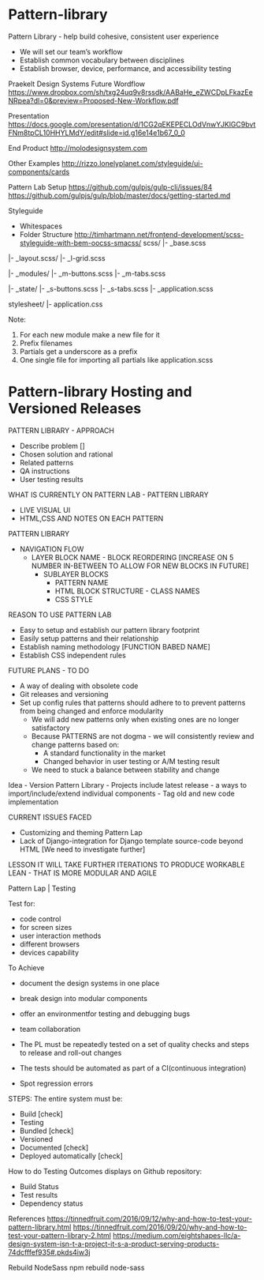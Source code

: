 # Pattern-library
Pattern Library - help build cohesive, consistent user experience
- We will set our team’s workflow
- Establish common vocabulary between disciplines
- Establish browser, device, performance, and accessibility testing

Praekelt Design Systems Future Wordflow
https://www.dropbox.com/sh/txg24uq9v8rssdk/AABaHe_eZWCDpLFkazEeNRpea?dl=0&preview=Proposed-New-Workflow.pdf

Presentation
https://docs.google.com/presentation/d/1CG2qEKEPECLOdVnwYJKlGC9bvtFNm8tpCL10HHYLMdY/edit#slide=id.g16e14e1b67_0_0

End Product
http://molodesignsystem.com

Other Examples
http://rizzo.lonelyplanet.com/styleguide/ui-components/cards

Pattern Lab Setup
https://github.com/gulpjs/gulp-cli/issues/84
https://github.com/gulpjs/gulp/blob/master/docs/getting-started.md


Styleguide

- Whitespaces
- Folder Structure
http://timhartmann.net/frontend-development/scss-styleguide-with-bem-oocss-smacss/
scss/
|-  _base.scss

|-  _layout.scss/
    |- _l-grid.scss

|-  _modules/
    |- _m-buttons.scss
    |- _m-tabs.scss

|-  _state/
    |- _s-buttons.scss
    |- _s-tabs.scss
|-  _application.scss

stylesheet/
|- application.css

Note:
1. For each new module make a new file for it
2. Prefix filenames
3. Partials get a underscore as a prefix
4. One single file for importing all partials like application.scss

# Pattern-library Hosting and Versioned Releases



  PATTERN LIBRARY - APPROACH

  - Describe problem []
  - Chosen solution and rational
  - Related patterns
  - QA instructions
  - User testing results

  WHAT IS CURRENTLY ON PATTERN LAB - PATTERN LIBRARY
  - LIVE VISUAL UI
  - HTML,CSS AND NOTES ON EACH PATTERN

  PATTERN LIBRARY
  - NAVIGATION FLOW
    - LAYER BLOCK NAME - BLOCK REORDERING [INCREASE ON 5 NUMBER IN-BETWEEN TO ALLOW FOR NEW BLOCKS IN FUTURE]
      - SUBLAYER BLOCKS
        - PATTERN NAME
        - HTML BLOCK STRUCTURE - CLASS NAMES
        - CSS STYLE

  REASON TO USE PATTERN LAB
  - Easy to setup and establish our pattern library footprint
  - Easily setup patterns and their relationship
  - Establish naming methodology [FUNCTION BABED NAME]
  - Establish CSS independent rules   

  FUTURE PLANS - TO DO
  - A way of dealing with obsolete code
  - Git releases and versioning
  - Set up config rules that patterns should adhere to to prevent patterns from being changed and enforce modularity
    - We will add new patterns only when existing ones are no longer satisfactory
    - Because PATTERNS are not dogma - we will consistently review and change patterns based on:
      - A standard functionality in the market
      - Changed behavior in user testing or A/M testing result
    - We need to stuck a balance between stability and change

  Idea - Version Pattern Library
       - Projects include latest release - a ways to import/include/extend individual components
       - Tag old and new code implementation

  CURRENT ISSUES FACED
  - Customizing and theming Pattern Lap
  - Lack of Django-integration for Django template source-code beyond HTML [We need to investigate further]

  LESSON
  IT WILL TAKE FURTHER ITERATIONS TO PRODUCE WORKABLE LEAN - THAT IS MORE MODULAR AND AGILE

  Pattern Lap | Testing

  Test for:
  -  code control
  - for screen sizes
  - user interaction methods
  - different browsers
  - devices capability

  To Achieve
  - document the design systems in one place
  - break design into modular components
  - offer an environmentfor testing and debugging bugs
  - team collaboration

- The PL must be repeatedly tested on a set of quality checks and steps to release and roll-out changes
- The tests should be automated as part of a CI(continuous integration)  
- Spot regression errors

STEPS:
  The entire system must be:
  - Build [check]
  - Testing
  - Bundled [check]
  - Versioned
  - Documented [check]
  - Deployed automatically [check]

  How to do Testing
  Outcomes displays on Github repository:
  -  Build Status
  - Test results
  - Dependency status

References
  https://tinnedfruit.com/2016/09/12/why-and-how-to-test-your-pattern-library.html
  https://tinnedfruit.com/2016/09/20/why-and-how-to-test-your-pattern-library-2.html
  https://medium.com/eightshapes-llc/a-design-system-isn-t-a-project-it-s-a-product-serving-products-74dcfffef935#.pkds4iw3j

Rebuild NodeSass
npm rebuild node-sass
